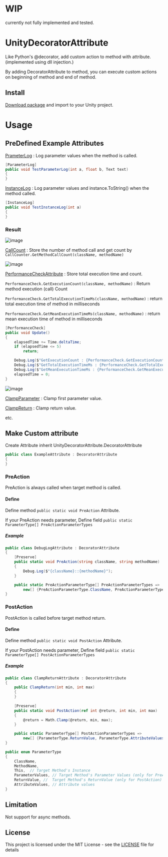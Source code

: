 # WIP

currently not fully implemented and tested.

# UnityDecoratorAttribute

Like Python's @decorator, add custom action to method with attribute.(implemented using dll injection.)

By adding DecoratorAttribute to method, you can execute custom actions on beginning of method and end of method.

## Install

[Download package](https://github.com/kdw9502/UnityDecoratorAttribute/releases) and import to your Unity project.

# Usage

## PreDefined Example Attributes

[PrameterLog](Assets/Plugins/UnityDecoratorAttribute/Examples/CallLog.cs) : Log parameter values when the method is called.
```c#
[ParameterLog]
public void TestParameterLog(int a, float b, Text text)
{
}
```
[InstanceLog](Assets/Plugins/UnityDecoratorAttribute/Examples/CallLog.cs) : Log parameter values and instance.ToString() when the method called.
```c#
[InstanceLog]
public void TestInstanceLog(int a)
{
}

```
### Result

![image](https://user-images.githubusercontent.com/21076531/187033810-063e7924-224d-4277-a2ae-12b05bd04dfb.png)

[CallCount](Assets/Plugins/UnityDecoratorAttribute/Examples/CallCounter.cs) : Store the number of method call and get count by `CallCounter.GetMethodCallCount(className, methodName)`

![image](https://user-images.githubusercontent.com/21076531/184547638-25deef6e-2d46-461b-98a7-139ec116c122.png)

[PerformanceCheckAttribute](Assets/Plugins/UnityDecoratorAttribute/Examples/PerformanceCheck.cs) : Store total execution time and count.

`PerformanceCheck.GetExecutionCount(className, methodName)` : Return method execution (call) Count

`PerformanceCheck.GetTotalExecutionTimeMs(className, methodName)` : return total execution time of method in milliseconds

`PerformanceCheck.GetMeanExecutionTimeMs(className, methodName)` : return mean execution time of method in milliseconds
```c#
[PerformanceCheck]
public void Update()
{
    elapsedTime += Time.deltaTime;
    if (elapsedTime <= 5) 
        return;

    Debug.Log($"GetExecutionCount : {PerformanceCheck.GetExecutionCount(nameof(AttributeExample), nameof(Update))}");
    Debug.Log($"GetTotalExecutionTimeMs : {PerformanceCheck.GetTotalExecutionTimeMs(nameof(AttributeExample), nameof(Update))} ms");
    Debug.Log($"GetMeanExecutionTimeMs : {PerformanceCheck.GetMeanExecutionTimeMs(nameof(AttributeExample), nameof(Update))} ms");
    elapsedTime = 0;
}
```
![image](https://user-images.githubusercontent.com/21076531/187035466-d63a8c20-6ef9-4962-8468-616d13903928.png)

[ClampParameter](Assets/Plugins/UnityDecoratorAttribute/Examples/ChangeParameter.cs) : Clamp first parameter value.

[ClampReturn](Assets/Plugins/UnityDecoratorAttribute/Examples/ChangeParameter.cs) : Clamp return value.

etc.


## Make Custom attribute

Create Attribute inherit UnityDecoratorAttribute.DecoratorAttribute
```c#
public class ExampleAttribute : DecoratorAttribute
{
}
```

### PreAction 

PreAction is always called when target method is called.

#### Define

Define method `public static void PreAction` Attribute. 

If your PreAction needs parameter, Define field `public static ParameterType[] PreActionParameterTypes`

##### Example
```c#
public class DebugLogAttribute : DecoratorAttribute
{
    [Preserve]
    public static void PreAction(string className, string methodName)
    {
        Debug.Log($"{className}::{methodName}");
    }

    public static PreActionParameterType[] PreActionParameterTypes => 
        new[] {PreActionParameterType.ClassName, PreActionParameterType.MethodName};
}
```


### PostAction 

PostAction is called before target method return.

#### Define

Define method `public static void PostAction` Attribute. 

If your PostAction needs parameter, Define field `public static ParameterType[] PostActionParameterTypes`

##### Example
```c#
public class ClampReturnAttribute : DecoratorAttribute
{
    public ClampReturn(int min, int max)
    {
    }
    
    [Preserve]
    public static void PostAction(ref int @return, int min, int max)
    {
        @return = Math.Clamp(@return, min, max);
    }

    public static ParameterType[] PostActionParameterTypes =>
        new[] {ParameterType.ReturnValue, ParameterType.AttributeValues};
}
```


```c#
public enum ParameterType
{
    ClassName,
    MethodName,
    This,  // Target Method's Instance
    ParameterValues, // Target Method's Parameter Values (only for PreAction)
    ReturnValue, //  Target Method's ReturnValue (only for PostAction)
    AttributeValues, // Attribute values
}
```



## Limitation

Not support for async methods.

## License

This project is licensed under the MIT License - see the [LICENSE](LICENSE) file for details
